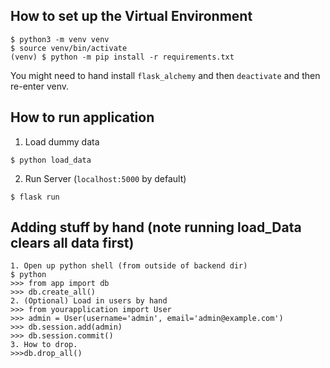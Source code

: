 ## How to set up the Virtual Environment
```
$ python3 -m venv venv
$ source venv/bin/activate
(venv) $ python -m pip install -r requirements.txt
```
You might need to hand install `flask_alchemy` and then `deactivate` and then re-enter venv.

## How to run application
1. Load dummy data
```
$ python load_data
```
2. Run Server (`localhost:5000` by default)
```
$ flask run
```


## Adding stuff by hand (note running load_Data clears all data first)
```
1. Open up python shell (from outside of backend dir)
$ python
>>> from app import db
>>> db.create_all()
2. (Optional) Load in users by hand
>>> from yourapplication import User
>>> admin = User(username='admin', email='admin@example.com')
>>> db.session.add(admin)
>>> db.session.commit()
3. How to drop.
>>>db.drop_all()

```
